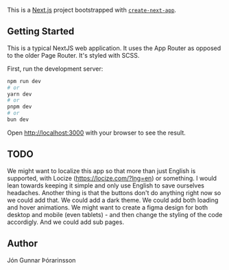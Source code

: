 This is a [Next.js](https://nextjs.org) project bootstrapped with [`create-next-app`](https://nextjs.org/docs/app/api-reference/cli/create-next-app).

## Getting Started

This is a typical NextJS web application. It uses the App Router as opposed to the older Page Router. It's styled with SCSS.

First, run the development server:

```bash
npm run dev
# or
yarn dev
# or
pnpm dev
# or
bun dev
```

Open [http://localhost:3000](http://localhost:3000) with your browser to see the result.

## TODO

We might want to localize this app so that more than just English is supported, with Locize (https://locize.com/?lng=en) or something.
I would lean towards keeping it simple and only use English to save ourselves headaches. Another thing is that the buttons don't do anything
right now so we could add that. We could add a dark theme. We could add both loading and hover animations. We might want to create a figma design
for both desktop and mobile (even tablets) - and then change the styling of the code accordigly. And we could add sub pages.

## Author

Jón Gunnar Þórarinsson

